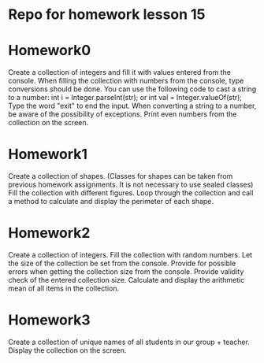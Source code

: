 # Repo for homework lesson 15
# Homework0
Create a collection of integers and fill it with values entered from the console.
When filling the collection with numbers from the console, type conversions should be done.
You can use the following code to cast a string to a number:
	int i = Integer.parseInt(str);
	or
	int val = Integer.valueOf(str);
Type the word "exit" to end the input.
When converting a string to a number, be aware of the possibility of exceptions.
Print even numbers from the collection on the screen.

# Homework1
Create a collection of shapes.
(Classes for shapes can be taken from previous homework assignments. It is not necessary to use sealed classes)
Fill the collection with different figures.
Loop through the collection and call a method to calculate and display the perimeter of each shape.

# Homework2
Create a collection of integers.
Fill the collection with random numbers.
Let the size of the collection be set from the console.
Provide for possible errors when getting the collection size from the console.
Provide validity check of the entered collection size.
Calculate and display the arithmetic mean of all items in the collection.

# Homework3
Create a collection of unique names of all students in our group + teacher.
Display the collection on the screen.
